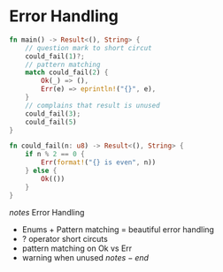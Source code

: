 # Error Handling

```rust
fn main() -> Result<(), String> {
    // question mark to short circut
    could_fail(1)?;
    // pattern matching
    match could_fail(2) {
        Ok(_) => (),
        Err(e) => eprintln!("{}", e),
    }
    // complains that result is unused
    could_fail(3);
    could_fail(5)
}

fn could_fail(n: u8) -> Result<(), String> {
    if n % 2 == 0 {
        Err(format!("{} is even", n))
    } else {
        Ok(())
    }
}

```

$notes$
Error Handling
- Enums + Pattern matching = beautiful error handling
- ? operator short circuts
- pattern matching on Ok vs Err
- warning when unused
$notes-end$